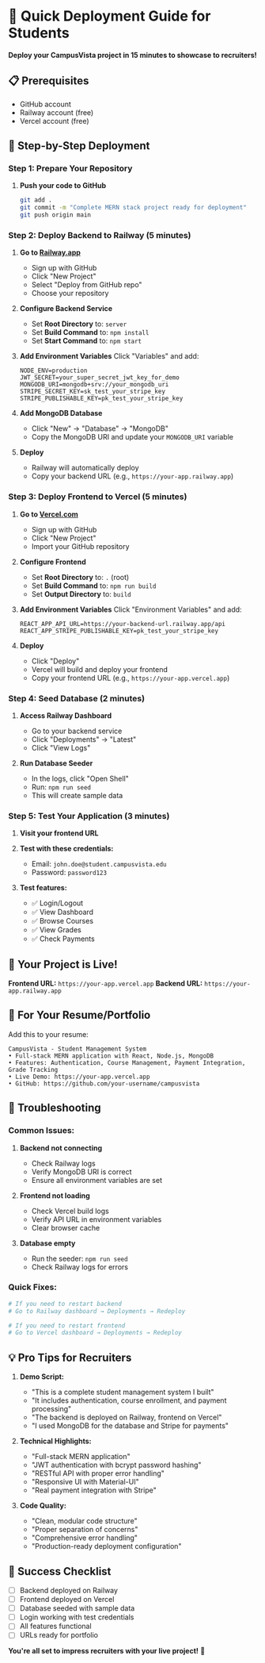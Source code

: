 # 🚀 Quick Deployment Guide for Students

**Deploy your CampusVista project in 15 minutes to showcase to recruiters!**

## 📋 Prerequisites
- GitHub account
- Railway account (free)
- Vercel account (free)

## 🎯 Step-by-Step Deployment

### Step 1: Prepare Your Repository
1. **Push your code to GitHub**
   ```bash
   git add .
   git commit -m "Complete MERN stack project ready for deployment"
   git push origin main
   ```

### Step 2: Deploy Backend to Railway (5 minutes)

1. **Go to [Railway.app](https://railway.app)**
   - Sign up with GitHub
   - Click "New Project"
   - Select "Deploy from GitHub repo"
   - Choose your repository

2. **Configure Backend Service**
   - Set **Root Directory** to: `server`
   - Set **Build Command** to: `npm install`
   - Set **Start Command** to: `npm start`

3. **Add Environment Variables**
   Click "Variables" and add:
   ```
   NODE_ENV=production
   JWT_SECRET=your_super_secret_jwt_key_for_demo
   MONGODB_URI=mongodb+srv://your_mongodb_uri
   STRIPE_SECRET_KEY=sk_test_your_stripe_key
   STRIPE_PUBLISHABLE_KEY=pk_test_your_stripe_key
   ```

4. **Add MongoDB Database**
   - Click "New" → "Database" → "MongoDB"
   - Copy the MongoDB URI and update your `MONGODB_URI` variable

5. **Deploy**
   - Railway will automatically deploy
   - Copy your backend URL (e.g., `https://your-app.railway.app`)

### Step 3: Deploy Frontend to Vercel (5 minutes)

1. **Go to [Vercel.com](https://vercel.com)**
   - Sign up with GitHub
   - Click "New Project"
   - Import your GitHub repository

2. **Configure Frontend**
   - Set **Root Directory** to: `.` (root)
   - Set **Build Command** to: `npm run build`
   - Set **Output Directory** to: `build`

3. **Add Environment Variables**
   Click "Environment Variables" and add:
   ```
   REACT_APP_API_URL=https://your-backend-url.railway.app/api
   REACT_APP_STRIPE_PUBLISHABLE_KEY=pk_test_your_stripe_key
   ```

4. **Deploy**
   - Click "Deploy"
   - Vercel will build and deploy your frontend
   - Copy your frontend URL (e.g., `https://your-app.vercel.app`)

### Step 4: Seed Database (2 minutes)

1. **Access Railway Dashboard**
   - Go to your backend service
   - Click "Deployments" → "Latest"
   - Click "View Logs"

2. **Run Database Seeder**
   - In the logs, click "Open Shell"
   - Run: `npm run seed`
   - This will create sample data

### Step 5: Test Your Application (3 minutes)

1. **Visit your frontend URL**
2. **Test with these credentials:**
   - Email: `john.doe@student.campusvista.edu`
   - Password: `password123`

3. **Test features:**
   - ✅ Login/Logout
   - ✅ View Dashboard
   - ✅ Browse Courses
   - ✅ View Grades
   - ✅ Check Payments

## 🎉 Your Project is Live!

**Frontend URL:** `https://your-app.vercel.app`
**Backend URL:** `https://your-app.railway.app`

## 📝 For Your Resume/Portfolio

Add this to your resume:
```
CampusVista - Student Management System
• Full-stack MERN application with React, Node.js, MongoDB
• Features: Authentication, Course Management, Payment Integration, Grade Tracking
• Live Demo: https://your-app.vercel.app
• GitHub: https://github.com/your-username/campusvista
```

## 🔧 Troubleshooting

### Common Issues:

1. **Backend not connecting**
   - Check Railway logs
   - Verify MongoDB URI is correct
   - Ensure all environment variables are set

2. **Frontend not loading**
   - Check Vercel build logs
   - Verify API URL in environment variables
   - Clear browser cache

3. **Database empty**
   - Run the seeder: `npm run seed`
   - Check Railway logs for errors

### Quick Fixes:

```bash
# If you need to restart backend
# Go to Railway dashboard → Deployments → Redeploy

# If you need to restart frontend
# Go to Vercel dashboard → Deployments → Redeploy
```

## 💡 Pro Tips for Recruiters

1. **Demo Script:**
   - "This is a complete student management system I built"
   - "It includes authentication, course enrollment, and payment processing"
   - "The backend is deployed on Railway, frontend on Vercel"
   - "I used MongoDB for the database and Stripe for payments"

2. **Technical Highlights:**
   - "Full-stack MERN application"
   - "JWT authentication with bcrypt password hashing"
   - "RESTful API with proper error handling"
   - "Responsive UI with Material-UI"
   - "Real payment integration with Stripe"

3. **Code Quality:**
   - "Clean, modular code structure"
   - "Proper separation of concerns"
   - "Comprehensive error handling"
   - "Production-ready deployment configuration"

## 🎯 Success Checklist

- [ ] Backend deployed on Railway
- [ ] Frontend deployed on Vercel
- [ ] Database seeded with sample data
- [ ] Login working with test credentials
- [ ] All features functional
- [ ] URLs ready for portfolio

**You're all set to impress recruiters with your live project!** 🚀 